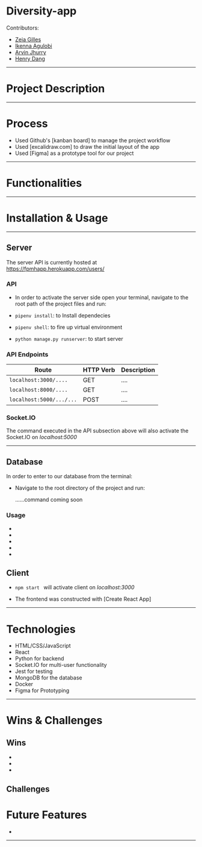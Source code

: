# Diversity-app


Contributors:
* [Zeia Gilles](https://github.com/Zeiadork)
* [Ikenna Agulobi](https://github.com/ike-agu)
* [Arvin Jhurry](https://github.com/ArvinJhurry)
* [Henry Dang](https://github.com/UCEHenry)

---------

# Project Description


-------

# Process

* Used Github's [kanban board] to manage the project workflow
* Used [excalidraw.com] to draw the initial layout of the app
* Used [Figma] as a prototype tool for our project

-------

# Functionalities

-------

# Installation & Usage


-----

## Server

The server API is currently hosted at https://fpmhapp.herokuapp.com/users/

### API

* In order to activate the server side open your terminal, navigate to the root path of the project files and run:

* `pipenv install`: to Install dependecies
* `pipenv shell`: to fire up virtual environment
* `python manage.py runserver`: to start server


### API Endpoints

| Route | HTTP Verb  | Description |
|------|------|-----|
| `localhost:3000/....` | GET  |....|
| `localhost:8000/....` | GET | ....|
| `localhost:5000/.../...` | POST |....|


### Socket.IO

The command executed in the API subsection above will also activate the Socket.IO on *localhost:5000*

------

## Database

In order to enter to our database from the terminal:
* Navigate to the root directory of the project and run:

  ......command coming soon


### Usage
*
*
*
*
*

## Client

* `npm start ` will activate client on *localhost:3000*

* The frontend was constructed with [Create React App]
-------

# Technologies

* HTML/CSS/JavaScript
* React
* Python for backend
* Socket.IO for multi-user functionality
* Jest for testing
* MongoDB for the database
* Docker
* Figma for Prototyping


-------

# Wins & Challenges

## Wins

*
*
*

## Challenges

# Future Features

*


-------
